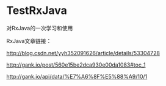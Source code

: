 # TestRxJava
对RxJava的一次学习和使用

RxJava文章链接：

http://blog.csdn.net/yyh352091626/article/details/53304728

http://gank.io/post/560e15be2dca930e00da1083#toc_1

http://gank.io/api/data/%E7%A6%8F%E5%88%A9/10/1
